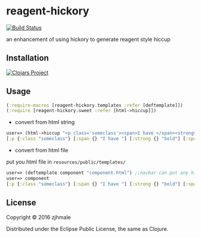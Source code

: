 # reagent-hickory

[![Build Status](https://travis-ci.org/zjhmale/reagent-hickory.svg?branch=master)](https://travis-ci.org/zjhmale/reagent-hickory)

an enhancement of using hickory to generate reagent style hiccup

## Installation

[![Clojars Project](https://img.shields.io/clojars/v/zjhmale/reagent-hickory.svg)](https://clojars.org/zjhmale/reagent-hickory)

## Usage

```clojure
(:require-macros [reagent-hickory.templates :refer [deftemplate]])
(:require [reagent-hickory.sweet :refer [html->hiccup]])
```

* convert from html string

```clojure
user=> (html->hiccup "<p class='someclass'><span>I have </span><strong>bold</strong><span style='color:red'> and red </span><span>text.</span></p>")
[:p {:class "someclass"} [:span {} "I have "] [:strong {} "bold"] [:span {:style {"color" "red"}} " and red "] [:span {} "text."]]
```

* convert from html file

put you html file in `resources/public/templates/`

```clojure
user=> (deftemplate component "component.html") ;;navbar can put any hiccup structure in reagent
user=> component
[:p {:class "someclass"} [:span {} "I have "] [:strong {} "bold"] [:span {:style {"color" "red"}} " and red "] [:span {} "text."]]
```

## License

Copyright © 2016 zjhmale

Distributed under the Eclipse Public License, the same as Clojure.
